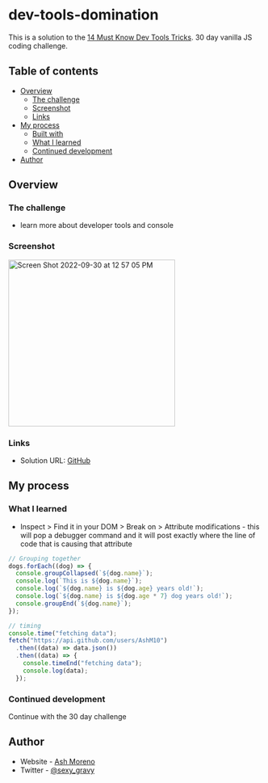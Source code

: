 # dev-tools-domination

This is a solution to the [14 Must Know Dev Tools Tricks](https://javascript30.com). 30 day vanilla JS coding challenge.

## Table of contents

- [Overview](#overview)
  - [The challenge](#the-challenge)
  - [Screenshot](#screenshot)
  - [Links](#links)
- [My process](#my-process)
  - [Built with](#built-with)
  - [What I learned](#what-i-learned)
  - [Continued development](#continued-development)
- [Author](#author)

## Overview

### The challenge

- learn more about developer tools and console

### Screenshot

<img width="330" alt="Screen Shot 2022-09-30 at 12 57 05 PM" src="https://user-images.githubusercontent.com/89284873/193330075-bd336daa-a9f1-4a2c-b079-6d42a8c0a1e6.png">

### Links

- Solution URL: [GitHub](https://github.com/AshM10/dev-tools-domination)

## My process

### What I learned

- Inspect > Find it in your DOM > Break on > Attribute modifications - this will pop a debugger command and it will post exactly where the line of code that is causing that attribute

```js
// Grouping together
dogs.forEach((dog) => {
  console.groupCollapsed(`${dog.name}`);
  console.log(`This is ${dog.name}`);
  console.log(`${dog.name} is ${dog.age} years old!`);
  console.log(`${dog.name} is ${dog.age * 7} dog years old!`);
  console.groupEnd(`${dog.name}`);
});

// timing
console.time("fetching data");
fetch("https://api.github.com/users/AshM10")
  .then((data) => data.json())
  .then((data) => {
    console.timeEnd("fetching data");
    console.log(data);
  });
```

### Continued development

Continue with the 30 day challenge

## Author

- Website - [Ash Moreno](https://www.ashmoreno.dev)
- Twitter - [@sexy_gravy](https://twitter.com/sexy_gravy)
